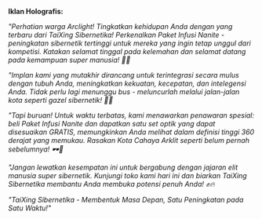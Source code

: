 **Iklan Holografis:**

_"Perhatian warga Arclight! Tingkatkan kehidupan Anda dengan yang terbaru dari TaiXing Sibernetika! Perkenalkan Paket Infusi Nanite - peningkatan sibernetik tertinggi untuk mereka yang ingin tetap unggul dari kompetisi. Katakan selamat tinggal pada kelemahan dan selamat datang pada kemampuan super manusia! 🤖🚀_

_"Implan kami yang mutakhir dirancang untuk terintegrasi secara mulus dengan tubuh Anda, meningkatkan kekuatan, kecepatan, dan intelegensi Anda. Tidak perlu lagi menunggu bus - meluncurlah melalui jalan-jalan kota seperti gazel sibernetik! 💨✨_

_"Tapi buruan! Untuk waktu terbatas, kami menawarkan penawaran spesial: beli Paket Infusi Nanite dan dapatkan satu set optik yang dapat disesuaikan GRATIS, memungkinkan Anda melihat dalam definisi tinggi 360 derajat yang memukau. Rasakan Kota Cahaya Arklit seperti belum pernah sebelumnya! 🕶️🌆_

_"Jangan lewatkan kesempatan ini untuk bergabung dengan jajaran elit manusia super sibernetik. Kunjungi toko kami hari ini dan biarkan TaiXing Sibernetika membantu Anda membuka potensi penuh Anda! ✊🔥_

_"TaiXing Sibernetika - Membentuk Masa Depan, Satu Peningkatan pada Satu Waktu!"_

